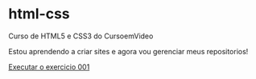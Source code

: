 # html-css
 Curso de HTML5 e CSS3 do CursoemVideo

Estou aprendendo a criar sites e  agora vou gerenciar meus repositorios!


<a href="https://danielquilo.github.io/html-css/exercicios/ex001/index.html"> Executar o exercicio 001</a>
